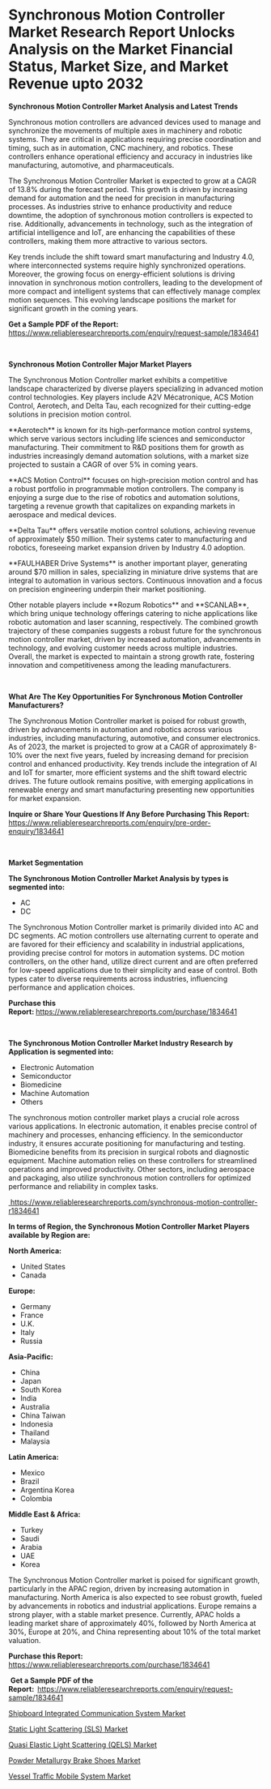 <p><h1>Synchronous Motion Controller Market Research Report Unlocks Analysis on the Market Financial Status, Market Size, and Market Revenue upto 2032</h1></p><p><strong>Synchronous Motion Controller Market Analysis and Latest Trends</strong></p>
<p><p>Synchronous motion controllers are advanced devices used to manage and synchronize the movements of multiple axes in machinery and robotic systems. They are critical in applications requiring precise coordination and timing, such as in automation, CNC machinery, and robotics. These controllers enhance operational efficiency and accuracy in industries like manufacturing, automotive, and pharmaceuticals.</p><p>The Synchronous Motion Controller Market is expected to grow at a CAGR of 13.8% during the forecast period. This growth is driven by increasing demand for automation and the need for precision in manufacturing processes. As industries strive to enhance productivity and reduce downtime, the adoption of synchronous motion controllers is expected to rise. Additionally, advancements in technology, such as the integration of artificial intelligence and IoT, are enhancing the capabilities of these controllers, making them more attractive to various sectors.</p><p>Key trends include the shift toward smart manufacturing and Industry 4.0, where interconnected systems require highly synchronized operations. Moreover, the growing focus on energy-efficient solutions is driving innovation in synchronous motion controllers, leading to the development of more compact and intelligent systems that can effectively manage complex motion sequences. This evolving landscape positions the market for significant growth in the coming years.</p></p>
<p><strong>Get a Sample PDF of the Report:&nbsp;</strong> <a href="https://www.reliableresearchreports.com/enquiry/request-sample/1834641?utm_campaign=121&utm_medium=2&utm_source=Github&utm_content=ia&utm_term=12042025&utm_id=synchronous-motion-controller">https://www.reliableresearchreports.com/enquiry/request-sample/1834641</a></p>
<p>&nbsp;</p>
<p><strong>Synchronous Motion Controller Major Market Players</strong></p>
<p><p>The Synchronous Motion Controller market exhibits a competitive landscape characterized by diverse players specializing in advanced motion control technologies. Key players include A2V Mécatronique, ACS Motion Control, Aerotech, and Delta Tau, each recognized for their cutting-edge solutions in precision motion control.</p><p>**Aerotech** is known for its high-performance motion control systems, which serve various sectors including life sciences and semiconductor manufacturing. Their commitment to R&D positions them for growth as industries increasingly demand automation solutions, with a market size projected to sustain a CAGR of over 5% in coming years.</p><p>**ACS Motion Control** focuses on high-precision motion control and has a robust portfolio in programmable motion controllers. The company is enjoying a surge due to the rise of robotics and automation solutions, targeting a revenue growth that capitalizes on expanding markets in aerospace and medical devices.</p><p>**Delta Tau** offers versatile motion control solutions, achieving revenue of approximately $50 million. Their systems cater to manufacturing and robotics, foreseeing market expansion driven by Industry 4.0 adoption.</p><p>**FAULHABER Drive Systems** is another important player, generating around $70 million in sales, specializing in miniature drive systems that are integral to automation in various sectors. Continuous innovation and a focus on precision engineering underpin their market positioning.</p><p>Other notable players include **Rozum Robotics** and **SCANLAB**, which bring unique technology offerings catering to niche applications like robotic automation and laser scanning, respectively. The combined growth trajectory of these companies suggests a robust future for the synchronous motion controller market, driven by increased automation, advancements in technology, and evolving customer needs across multiple industries. Overall, the market is expected to maintain a strong growth rate, fostering innovation and competitiveness among the leading manufacturers.</p></p>
<p>&nbsp;</p>
<p><strong>What Are The Key Opportunities For Synchronous Motion Controller Manufacturers?</strong></p>
<p><p>The Synchronous Motion Controller market is poised for robust growth, driven by advancements in automation and robotics across various industries, including manufacturing, automotive, and consumer electronics. As of 2023, the market is projected to grow at a CAGR of approximately 8-10% over the next five years, fueled by increasing demand for precision control and enhanced productivity. Key trends include the integration of AI and IoT for smarter, more efficient systems and the shift toward electric drives. The future outlook remains positive, with emerging applications in renewable energy and smart manufacturing presenting new opportunities for market expansion.</p></p>
<p><strong>Inquire or Share Your Questions If Any Before Purchasing This Report:</strong> <a href="https://www.reliableresearchreports.com/enquiry/pre-order-enquiry/1834641?utm_campaign=121&utm_medium=2&utm_source=Github&utm_content=ia&utm_term=12042025&utm_id=synchronous-motion-controller">https://www.reliableresearchreports.com/enquiry/pre-order-enquiry/1834641</a></p>
<p>&nbsp;</p>
<p><strong>Market Segmentation</strong></p>
<p><strong>The Synchronous Motion Controller Market Analysis by types is segmented into:</strong></p>
<p><ul><li>AC</li><li>DC</li></ul></p>
<p><p>The Synchronous Motion Controller market is primarily divided into AC and DC segments. AC motion controllers use alternating current to operate and are favored for their efficiency and scalability in industrial applications, providing precise control for motors in automation systems. DC motion controllers, on the other hand, utilize direct current and are often preferred for low-speed applications due to their simplicity and ease of control. Both types cater to diverse requirements across industries, influencing performance and application choices.</p></p>
<p><strong>Purchase this Report:&nbsp;</strong><a href="https://www.reliableresearchreports.com/purchase/1834641?utm_campaign=121&utm_medium=2&utm_source=Github&utm_content=ia&utm_term=12042025&utm_id=synchronous-motion-controller">https://www.reliableresearchreports.com/purchase/1834641</a></p>
<p>&nbsp;</p>
<p><strong>The Synchronous Motion Controller Market Industry Research by Application is segmented into:</strong></p>
<p><ul><li>Electronic Automation</li><li>Semiconductor</li><li>Biomedicine</li><li>Machine Automation</li><li>Others</li></ul></p>
<p><p>The synchronous motion controller market plays a crucial role across various applications. In electronic automation, it enables precise control of machinery and processes, enhancing efficiency. In the semiconductor industry, it ensures accurate positioning for manufacturing and testing. Biomedicine benefits from its precision in surgical robots and diagnostic equipment. Machine automation relies on these controllers for streamlined operations and improved productivity. Other sectors, including aerospace and packaging, also utilize synchronous motion controllers for optimized performance and reliability in complex tasks.</p></p>
<p><a href="https://www.reliableresearchreports.com/synchronous-motion-controller-r1834641?utm_campaign=121&utm_medium=2&utm_source=Github&utm_content=ia&utm_term=12042025&utm_id=synchronous-motion-controller">&nbsp;https://www.reliableresearchreports.com/synchronous-motion-controller-r1834641</a></p>
<p><strong>In terms of Region, the Synchronous Motion Controller Market Players available by Region are:</strong></p>
<p>
    <p> <strong> North America: </strong>
        <ul>
            <li>United States</li>
            <li>Canada</li>
        </ul>
        </p> 
    <p> <strong> Europe: </strong>
        <ul>
            <li>Germany</li>
            <li>France</li>
            <li>U.K.</li>
            <li>Italy</li>
            <li>Russia</li>
        </ul>
        </p> 
    <p> <strong> Asia-Pacific: </strong>
        <ul>
            <li>China</li>
            <li>Japan</li>
            <li>South Korea</li>
            <li>India</li>
            <li>Australia</li>
            <li>China Taiwan</li>
            <li>Indonesia</li>
            <li>Thailand</li>
            <li>Malaysia</li>
        </ul>
        </p> 
    <p> <strong> Latin America: </strong>
        <ul>
            <li>Mexico</li>
            <li>Brazil</li>
            <li>Argentina Korea</li>
            <li>Colombia</li>
        </ul>
        </p> 
    <p> <strong> Middle East & Africa: </strong>
        <ul>
            <li>Turkey</li>
            <li>Saudi</li>
            <li>Arabia</li>
            <li>UAE</li>
            <li>Korea</li>
        </ul>
    </p>
    </p>
<p><p>The Synchronous Motion Controller market is poised for significant growth, particularly in the APAC region, driven by increasing automation in manufacturing. North America is also expected to see robust growth, fueled by advancements in robotics and industrial applications. Europe remains a strong player, with a stable market presence. Currently, APAC holds a leading market share of approximately 40%, followed by North America at 30%, Europe at 20%, and China representing about 10% of the total market valuation.</p></p>
<p><strong>Purchase this Report: </strong><a href="https://www.reliableresearchreports.com/purchase/1834641?utm_campaign=121&utm_medium=2&utm_source=Github&utm_content=ia&utm_term=12042025&utm_id=synchronous-motion-controller">https://www.reliableresearchreports.com/purchase/1834641</a></p>
<p>&nbsp;<strong>Get a Sample PDF of the Report:&nbsp;&nbsp;</strong><a href="https://www.reliableresearchreports.com/enquiry/request-sample/1834641?utm_campaign=121&utm_medium=2&utm_source=Github&utm_content=ia&utm_term=12042025&utm_id=synchronous-motion-controller">https://www.reliableresearchreports.com/enquiry/request-sample/1834641</a></p>
<p><strong></strong></p>
<p><p><a href="https://github.com/gdfhhhj/Market-Research-Report-List-7/blob/main/shipboard-integrated-communication-system-market.md?utm_campaign=121&utm_medium=2&utm_source=Github&utm_content=ia&utm_term=12042025&utm_id=synchronous-motion-controller">Shipboard Integrated Communication System Market</a></p><p><a href="https://github.com/DixieGrimes/Market-Research-Report-List-2/blob/main/static-light-scattering-sls-market.md?utm_campaign=121&utm_medium=2&utm_source=Github&utm_content=ia&utm_term=12042025&utm_id=synchronous-motion-controller">Static Light Scattering (SLS) Market</a></p><p><a href="https://github.com/nathandecarvalho/Market-Research-Report-List-6/blob/main/quasi-elastic-light-scattering-qels-market.md?utm_campaign=121&utm_medium=2&utm_source=Github&utm_content=ia&utm_term=12042025&utm_id=synchronous-motion-controller">Quasi Elastic Light Scattering (QELS) Market</a></p><p><a href="https://github.com/abbislposival/Market-Research-Report-List-2/blob/main/powder-metallurgy-brake-shoes-market.md?utm_campaign=121&utm_medium=2&utm_source=Github&utm_content=ia&utm_term=12042025&utm_id=synchronous-motion-controller">Powder Metallurgy Brake Shoes Market</a></p><p><a href="https://github.com/julyju69/Market-Research-Report-List-6/blob/main/vessel-traffic-mobile-system-market.md?utm_campaign=121&utm_medium=2&utm_source=Github&utm_content=ia&utm_term=12042025&utm_id=synchronous-motion-controller">Vessel Traffic Mobile System Market</a></p></p>